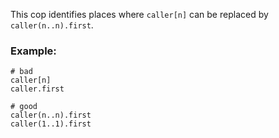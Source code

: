This cop identifies places where `caller[n]`
can be replaced by `caller(n..n).first`.

### Example:
    # bad
    caller[n]
    caller.first

    # good
    caller(n..n).first
    caller(1..1).first